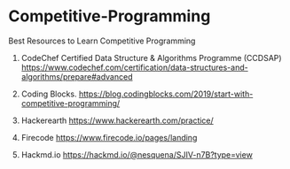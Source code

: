 # Competitive-Programming

Best Resources to Learn Competitive Programming
1. CodeChef Certified Data Structure & Algorithms Programme (CCDSAP) 
https://www.codechef.com/certification/data-structures-and-algorithms/prepare#advanced

2. Coding Blocks. 
https://blog.codingblocks.com/2019/start-with-competitive-programming/

3. Hackerearth 
https://www.hackerearth.com/practice/

4. Firecode
https://www.firecode.io/pages/landing

5. Hackmd.io
https://hackmd.io/@nesquena/SJIV-n7B?type=view
